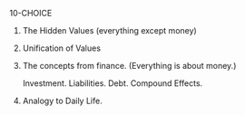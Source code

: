 10-CHOICE

1. The Hidden Values (everything except money)
   
2. Unification of Values

3. The concepts from finance. (Everything is about money.)

   Investment. Liabilities. Debt. Compound Effects.

4. Analogy to Daily Life.